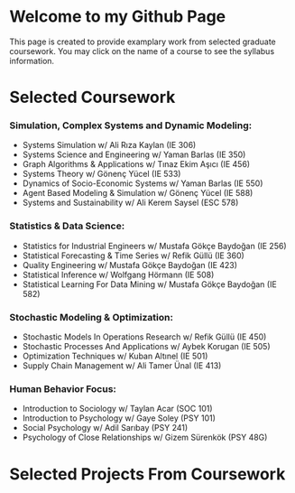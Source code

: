 # Welcome to my Github Page

This page is created to provide examplary work from selected graduate coursework. You may click on the name of a course to see the syllabus information.

# Selected Coursework
### Simulation, Complex Systems and Dynamic Modeling:
* Systems Simulation w/ Ali Rıza Kaylan (IE 306)	
* Systems Science and Engineering w/ Yaman Barlas (IE 350)	
* Graph Algorithms & Applications w/ Tınaz Ekim Aşıcı (IE 456)		
* Systems Theory w/ Gönenç Yücel (IE 533)
* Dynamics of Socio-Economic Systems w/ Yaman Barlas (IE 550)		
* Agent Based Modeling & Simulation w/ Gönenç Yücel (IE 588)
* Systems and Sustainability w/ Ali Kerem Saysel (ESC 578)				
	
### Statistics & Data Science:
*	Statistics for Industrial Engineers w/ Mustafa Gökçe Baydoğan (IE 256)	
*	Statistical Forecasting & Time Series	w/ Refik Güllü (IE 360)
*	Quality Engineering w/ Mustafa Gökçe Baydoğan (IE 423)
*	Statistical Inference w/ Wolfgang Hörmann (IE 508)
*	Statistical Learning For Data Mining w/ Mustafa Gökçe Baydoğan (IE 582)			

### Stochastic Modeling & Optimization:
*	Stochastic Models In Operations Research w/ Refik Güllü (IE 450)
*	Stochastic Processes And Applications w/ Aybek Korugan (IE 505)
*	Optimization Techniques w/ Kuban Altınel (IE 501)					
*	Supply Chain Management w/ Ali Tamer Ünal (IE 413)

### Human Behavior Focus:
*	Introduction to Sociology w/ Taylan Acar (SOC 101)
*	Introduction to Psychology w/ Gaye Soley (PSY 101)
*	Social Psychology w/ Adil Sarıbay (PSY 241)
*	Psychology of Close Relationships w/ Gizem Sürenkök (PSY 48G)	

# Selected Projects From Coursework

